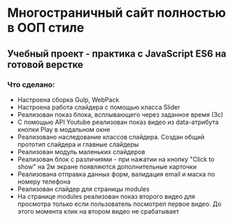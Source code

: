 # Многостраничный сайт полностью в ООП стиле
## Учебный проект - практика с JavaScript ES6 на готовой верстке

### Что сделано:
+ Настроена сборка Gulp, WebPack
+ Настроена работа слайдера с помощью класса Slider
+ Реализован показ блока, всплывающего через заданное время (3с)
+ С помощью API Youtube реализован показ видео из data-атрибута кнопки Play в модальном окне
+ Реализовано наследование классов слайдера. Создан общий прототип слайдера и главные слайдеры
+ Реализован модуль маленьких слайдеров
+ Реализован блок с различиями - при нажатии на кнопку "Click to show" на 2м экране появляются дополнительные карточки
+ Реализована отправка данных форм, валидация email и маска по номеру телефона
+ Реализован слайдер для страницы modules 
+ На странице modules реализован показ второго видео для просмотра только если пользователь посмотрел первое видео. До этого момента клик на втором видео не срабатывает
